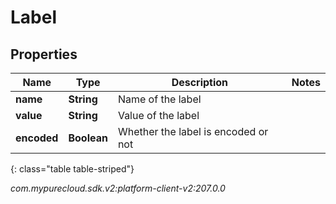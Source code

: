 # Label


## Properties

| Name | Type | Description | Notes |
| ------------ | ------------- | ------------- | ------------- |
| **name** | **String** | Name of the label |  |
| **value** | **String** | Value of the label |  |
| **encoded** | **Boolean** | Whether the label is encoded or not |  |
{: class="table table-striped"}




_com.mypurecloud.sdk.v2:platform-client-v2:207.0.0_
